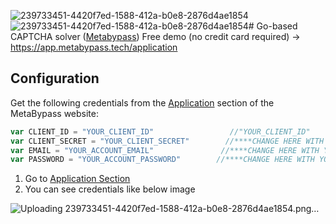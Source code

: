 ![239733451-4420f7ed-1588-412a-b0e8-2876d4ae1854](https://github.com/metabypass/captcha-solver-go/assets/128980891/cb8519f1-b8f0-4952-815d-053b2499cb47)![239733451-4420f7ed-1588-412a-b0e8-2876d4ae1854](https://github.com/metabypass/captcha-solver-go/assets/128980891/9a7b1db2-a565-42be-a987-93541955a531)# Go-based CAPTCHA solver ([Metabypass](https://metabypass.tech))
Free demo (no credit card required) -> https://app.metabypass.tech/application


## Configuration

Get the following credentials from the [Application](https://app.metabypass.tech/application) section of the MetaBypass website:

``` go
var CLIENT_ID = "YOUR_CLIENT_ID"                 //"YOUR_CLIENT_ID"       //****CHANGE HERE WITH YOUR VALUE*******
var CLIENT_SECRET = "YOUR_CLIENT_SECRET"        //****CHANGE HERE WITH YOUR VALUE*******
var EMAIL = "YOUR_ACCOUNT_EMAIL"               //****CHANGE HERE WITH YOUR VALUE*******
var PASSWORD = "YOUR_ACCOUNT_PASSWORD"        //****CHANGE HERE WITH YOUR VALUE*******
```

1. Go to [Application Section](https://app.metabypass.tech/application)
2. You can see credentials like below image



![Uploading 239733451-4420f7ed-1588-412a-b0e8-2876d4ae1854.png…](https://github.com/metabypass/metabypass-python/assets/128980891/4420f7ed-1588-412a-b0e8-2876d4ae1854)



